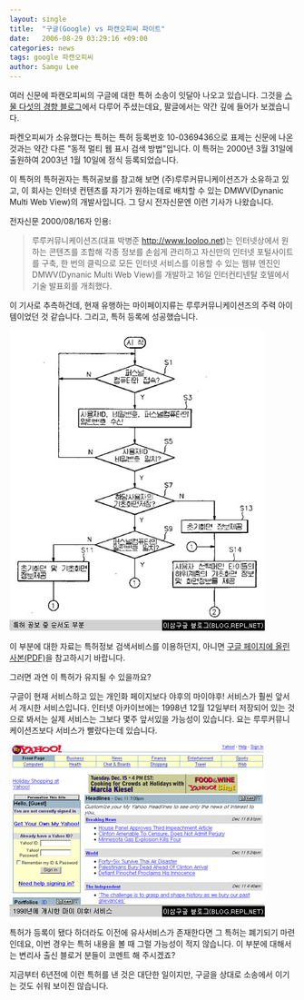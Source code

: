 ```yaml
---
layout: single
title:  "구글(Google) vs 파캔오피씨 파이트"
date:   2006-08-29 03:29:16 +09:00
categories: news
tags: google 파캔오피씨
author: Samgu Lee
---
```

여러 신문에 파캔오피씨의 구글에 대한 특허 소송이 잇달아 나오고 있습니다. 그것을 [스물 다섯의 경향 블로그](http://trend25.tistory.com/2630547)에서 다루어 주셨는데요, 팔글에서는 약간 깊에 들어가 보겠습니다.

파켄오피씨가 소유했다는 특허는 특허 등록번호 10-0369436으로 표제는 신문에 나온 것과는 약간 다른 "동적 멀티 웹 표시 검색 방법"입니다. 이 특허는 2000년 3월 31일에 출원하여 2003년 1월 10일에 정식 등록되었습니다.

이 특허의 특허권자는 특허공보를 참고해 보면 (주)루루커뮤니케이션즈가 소유하고 있고, 이 회사는 인터넷 컨텐츠를 자기가 원하는데로 배치할 수 있는 DMWV(Dynanic Multi Web View)의 개발사입니다. 그 당시 전자신문엔 이런 기사가 나왔습니다.

전자신문 2000/08/16자 인용:

> 루루커뮤니케이션즈(대표 박병준 http://www.looloo.net)는 인터넷상에서 원하는 콘텐츠를 조합해 각종 정보를 손쉽게 관리하고 자신만의 인터넷 포털사이트를 구축, 한 번의 클릭으로 모든 인터넷 서비스를 이용할 수 있는 웹뷰 엔진인 DMWV(Dynanic Multi Web View)를 개발하고 16일 인터컨티넨탈 호텔에서 기술 발표회를 개최했다.

이 기사로 추측하건데, 현재 유행하는 마이페이지류는 루루커뮤니케이션즈의 주력 아이템이었던 것 같습니다. 그리고, 특허 등록에 성공했습니다.

![특허 공보 중 순서도 부분](/assets/patent_against_google.jpg)

이 부분에 대한 자료는 특허정보 검색서비스를 이용하던지, 아니면 [구글 페이지에 올린 사본(PDF)](http://cable8mm.googlepages.com/1020000016845.pdf)을 참고하시기 바랍니다.

그러면 과연 이 특허가 유지될 수 있을까요?

구글이 현재 서비스하고 있는 개인화 페이지보다 야후의 마이야후! 서비스가 훨씬 앞서서 개시한 서비스입니다. 인터넷 아카이브에는 1998년 12월 12일부터 저장되어 있는 것으로 봐서는 실제 서비스는 그보다 몇주 앞서있을 가능성이 있습니다. 요는 루루커뮤니케이션즈보다 서비스가 빨랐다는데 있습니다.

![1998년 서비스 개시한 마이 야후!](/assets/myyahoo.jpg)

특허가 등록이 됐다 하더라도 이전에 유사서비스가 존재한다면 그 특허는 폐기되기 마련인데요, 이번 경우는 특허 내용을 볼 때 그럴 가능성이 적지 않습니다. 이 부분에 대해서는 변리사 출신 블로거 분들이 코멘트 해 주시겠죠?

지금부터 6년전에 이런 특허를 낸 것은 대단한 일이지만, 구글을 상대로 소송에서 이기는 것도 쉬워 보이진 않습니다.
